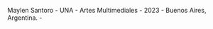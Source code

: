 
Maylen Santoro - UNA - Artes Multimediales - 2023 - Buenos Aires, Argentina. -
<!---
MaySantoro/MaySantoro is a ✨ special ✨ repository because its `README.md` (this file) appears on your GitHub profile.
You can click the Preview link to take a look at your changes.
--->
